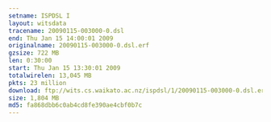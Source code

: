 ```yaml
---
setname: ISPDSL I
layout: witsdata
tracename: 20090115-003000-0.dsl
end: Thu Jan 15 14:00:01 2009
originalname: 20090115-003000-0.dsl.erf
gzsize: 722 MB
len: 0:30:00
start: Thu Jan 15 13:30:01 2009
totalwirelen: 13,045 MB
pkts: 23 million
download: ftp://wits.cs.waikato.ac.nz/ispdsl/1/20090115-003000-0.dsl.erf.gz
size: 1,804 MB
md5: fa868dbb6c0ab4cd8fe390ae4cbf0b7c
---
```

